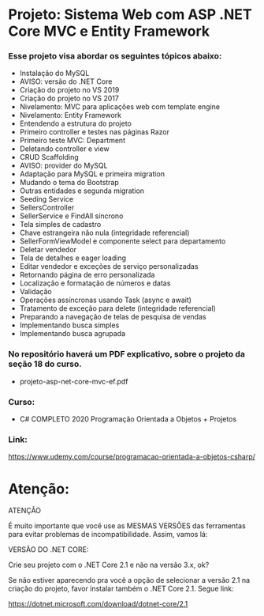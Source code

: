 # Projeto: Sistema Web com ASP .NET Core MVC e Entity Framework

### Esse projeto visa abordar os seguintes tópicos abaixo:

- Instalação do MySQL
- AVISO: versão do .NET Core
- Criação do projeto no VS 2019
- Criação do projeto no VS 2017
- Nivelamento: MVC para aplicações web com template engine
- Nivelamento: Entity Framework
- Entendendo a estrutura do projeto
- Primeiro controller e testes nas páginas Razor
- Primeiro teste MVC: Department
- Deletando controller e view
- CRUD Scaffolding
- AVISO: provider do MySQL
- Adaptação para MySQL e primeira migration
- Mudando o tema do Bootstrap
- Outras entidades e segunda migration
- Seeding Service
- SellersController
- SellerService e FindAll síncrono
- Tela simples de cadastro
- Chave estrangeira não nula (integridade referencial)
- SellerFormViewModel e componente select para departamento
- Deletar vendedor
- Tela de detalhes e eager loading
- Editar vendedor e exceções de serviço personalizadas
- Retornando página de erro personalizada
- Localização e formatação de números e datas
- Validação
- Operações assíncronas usando Task (async e await)
- Tratamento de exceção para delete (integridade referencial)
- Preparando a navegação de telas de pesquisa de vendas
- Implementando busca simples
- Implementando busca agrupada

### No repositório haverá um PDF explicativo, sobre o projeto da seção 18 do curso.
- projeto-asp-net-core-mvc-ef.pdf

### Curso: 
- C# COMPLETO 2020 Programação Orientada a Objetos + Projetos

### Link:

https://www.udemy.com/course/programacao-orientada-a-objetos-csharp/

# Atenção:

ATENÇÃO

É muito importante que você use as MESMAS VERSÕES das ferramentas para evitar problemas de incompatibilidade. Assim, vamos lá:

VERSÃO DO .NET CORE:

Crie seu projeto com o .NET Core 2.1 e não na versão 3.x, ok?

Se não estiver aparecendo pra você a opção de selecionar a versão 2.1 na criação do projeto, favor instalar também o .NET Core 2.1. Segue link:

https://dotnet.microsoft.com/download/dotnet-core/2.1